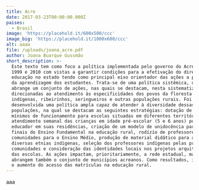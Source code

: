 ```yaml
---
title: Acre
date: 2017-03-23T00:00:00.000Z
paises:
  - Brasil
image: 'https://placehold.it/600x500/ccc'
image_big: 'https://placehold.it/1000x600/ccc'
alt: aaaa
file: /uploads/joana_acre.pdf
author: Joana Buarque Gussmão
short_description: >-
  Este texto tem como foco a política implementada pelo governo do Acre entre
  1999 e 2010 com vistas a garantir condições para a efetivação do direito à
  educação no estado tendo como principal eixo orientador das ações a promoção
  da aprendizagem dos estudantes. Trata-se de uma política sistêmica, que
  abrange um conjunto de ações, nas quais se destacam, nesta sistematização, as
  direcionadas ao atendimento às especificidades dos povos da floresta —
  indígenas, ribeirinhos, seringueiros e outras populações rurais. Foi
  desenvolvida uma política ampla capaz de atender à diversidade dessas
  populações, na qual se destacam as seguintes estratégias: dotação de padrões
  mínimos de funcionamento para escolas situadas em diferentes territórios,
  atendimento semanal das crianças em idade pré-escolar (5 e 6 anos) por um
  educador em suas residências, criação de um modelo de unidocência para os anos
  finais do Ensino Fundamental na educação rural, rodízio de professores nas
  comunidades para o Ensino Médio, produção de material didático para as
  diversas etnias indígenas, seleção dos professores indígenas pelas próprias
  comunidades e consideração das identidades locais nos projetos arquitetônicos
  das escolas. As ações impactam, prioritariamente, a rede estadual, mas
  abrangem também o conjunto de municípios acreanos. Como resultados, indica-se
  o aumento do acesso das matrículas na educação rural.
---
```

aaa
